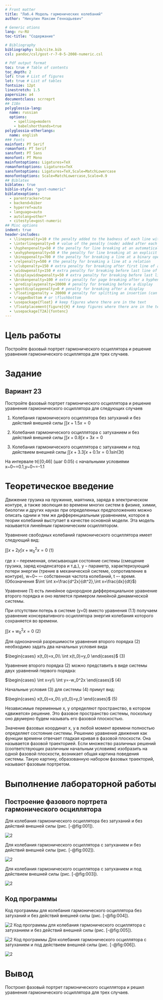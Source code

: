 ```yaml
---
# Front matter
title: "Лаб.4 Модель гармонических колебаний"
author: "Никулин Максим Геннадьевич"

# Generic otions
lang: ru-RU
toc-title: "Содержание"

# Bibliography
bibliography: bib/cite.bib
csl: pandoc/csl/gost-r-7-0-5-2008-numeric.csl

# Pdf output format
toc: true # Table of contents
toc_depth: 2
lof: true # List of figures
lot: true # List of tables
fontsize: 12pt
linestretch: 1.5
papersize: a4
documentclass: scrreprt
## I18n
polyglossia-lang:
  name: russian
  options:
	- spelling=modern
	- babelshorthands=true
polyglossia-otherlangs:
  name: english
### Fonts
mainfont: PT Serif
romanfont: PT Serif
sansfont: PT Sans
monofont: PT Mono
mainfontoptions: Ligatures=TeX
romanfontoptions: Ligatures=TeX
sansfontoptions: Ligatures=TeX,Scale=MatchLowercase
monofontoptions: Scale=MatchLowercase,Scale=0.9
## Biblatex
biblatex: true
biblio-style: "gost-numeric"
biblatexoptions:
  - parentracker=true
  - backend=biber
  - hyperref=auto
  - language=auto
  - autolang=other*
  - citestyle=gost-numeric
## Misc options
indent: true
header-includes:
  - \linepenalty=10 # the penalty added to the badness of each line within a paragraph (no associated penalty node) Increasing the value makes tex try to have fewer lines in the paragraph.
  - \interlinepenalty=0 # value of the penalty (node) added after each line of a paragraph.
  - \hyphenpenalty=50 # the penalty for line breaking at an automatically inserted hyphen
  - \exhyphenpenalty=50 # the penalty for line breaking at an explicit hyphen
  - \binoppenalty=700 # the penalty for breaking a line at a binary operator
  - \relpenalty=500 # the penalty for breaking a line at a relation
  - \clubpenalty=150 # extra penalty for breaking after first line of a paragraph
  - \widowpenalty=150 # extra penalty for breaking before last line of a paragraph
  - \displaywidowpenalty=50 # extra penalty for breaking before last line before a display math
  - \brokenpenalty=100 # extra penalty for page breaking after a hyphenated line
  - \predisplaypenalty=10000 # penalty for breaking before a display
  - \postdisplaypenalty=0 # penalty for breaking after a display
  - \floatingpenalty = 20000 # penalty for splitting an insertion (can only be split footnote in standard LaTeX)
  - \raggedbottom # or \flushbottom
  - \usepackage{float} # keep figures where there are in the text
  - \floatplacement{figure}{H} # keep figures where there are in the text
  - \usepackage[T2A]{fontenc}
---
```


# Цель работы

Постройте фазовый портрет гармонического осциллятора и решение уравнения
гармонического осциллятора для трех случаев.

# Задание

## Вариант 23

Постройте фазовый портрет гармонического осциллятора и решение уравнения
гармонического осциллятора для следующих случаев 

1. Колебания гармонического осциллятора без затуханий и без действий внешней
силы $\int \int x+1.5x=0$

2. Колебания гармонического осциллятора c затуханием и без действий внешней
силы $\int \int x+0.8\int x+3x=0$

3. Колебания гармонического осциллятора c затуханием и под действием внешней
силы $\int \int x+3.3\int x+0.1x=0.1sin(3t)$

На интервале t$\in$[0;46] (шаг 0.05) с начальными условиями x~0~=0.1,y~0~=-1.1

# Теоретическое введение

Движение грузика на пружинке, маятника, заряда в электрическом контуре, а
также эволюция во времени многих систем в физике, химии, биологии и других
науках при определенных предположениях можно описать одним и тем же
дифференциальным уравнением, которое в теории колебаний выступает в качестве
основной модели. Эта модель называется линейным гармоническим осциллятором.

Уравнение свободных колебаний гармонического осциллятора имеет
следующий вид:

$\int \int x+2y\int x+w_0^2x=0$ (1) 

где x – переменная, описывающая состояние системы (смещение грузика, заряд
конденсатора и т.д.), y – параметр, характеризующий потери энергии (трение в
механической системе, сопротивление в контуре), w~0~ –- собственная частота
колебаний, t –- время. (Обозначения $\int \int x=\frac{d^2x}{dt^2},\int x=\frac{dx}{dt}$)

Уравнение (1) есть линейное однородное дифференциальное уравнение
второго порядка и оно является примером линейной динамической системы.

При отсутствии потерь в системе (y=0) вместо уравнения (1.1) получаем
уравнение консервативного осциллятора энергия колебания которого сохраняется
во времени.

$\int \int x+w_0^2x=0$ (2)

Для однозначной разрешимости уравнения второго порядка (2) необходимо
задать два начальных условия вида

$\begin{cases}
x(t_0)=x_0\\
\int x(t_0)=y_0
\end{cases}$ (3)

Уравнение второго порядка (2) можно представить в виде системы двух
уравнений первого порядка:

$\begin{cases}
\int x=y\\
\int y=-w_0^2x
\end{cases}$ (4)

Начальные условия (3) для системы (4) примут вид:

$\begin{cases}
x(t_0)=x_0\\
y(t_0)=y_0
\end{cases}$ (5)

Независимые переменные x, y определяют пространство, в котором
«движется» решение. Это фазовое пространство системы, поскольку оно двумерно
будем называть его фазовой плоскостью.

Значение фазовых координат x, y в любой момент времени полностью
определяет состояние системы. Решению уравнения движения как функции
времени отвечает гладкая кривая в фазовой плоскости. Она называется фазовой
траекторией. Если множество различных решений (соответствующих различным начальным условиям) изобразить на одной фазовой плоскости, возникает общая
картина поведения системы. Такую картину, образованную набором фазовых
траекторий, называют фазовым портретом.

# Выполнение лабораторной работы

## Построение фазового портрета гармонического осциллятора

Для колебания гармонического осциллятора без затуханий и без действий внешней
силы (рис. [-@fig:001]).

![2](math_mo/4/graph_3_1.png)

Для колебания гармонического осциллятора c затуханием и без действий внешней
силы (рис. [-@fig:002]).

![2](math_mo/4/graph_3_2.png)

Для колебания гармонического осциллятора c затуханием и под действием внешней
силы (рис. [-@fig:003]).

![2](math_mo/4/graph_3_3.png)

## Код программы

Код программы для колебания гармонического осциллятора без затуханий и без действий внешней
силы (рис. [-@fig:004]).

![2](math_mo/4/1.png)
Код программы для колебания гармонического осциллятора c затуханием и без действий внешней
силы (рис. [-@fig:005]).


![2](math_mo/4/2.png)
Код программы Для колебания гармонического осциллятора c затуханием и под действием внешней
силы (рис. [-@fig:006]).

![2](math_mo/4/3.png)

# Вывод

Построил фазовый портрет гармонического осциллятора и решил уравнения
гармонического осциллятора для трех случаев.
